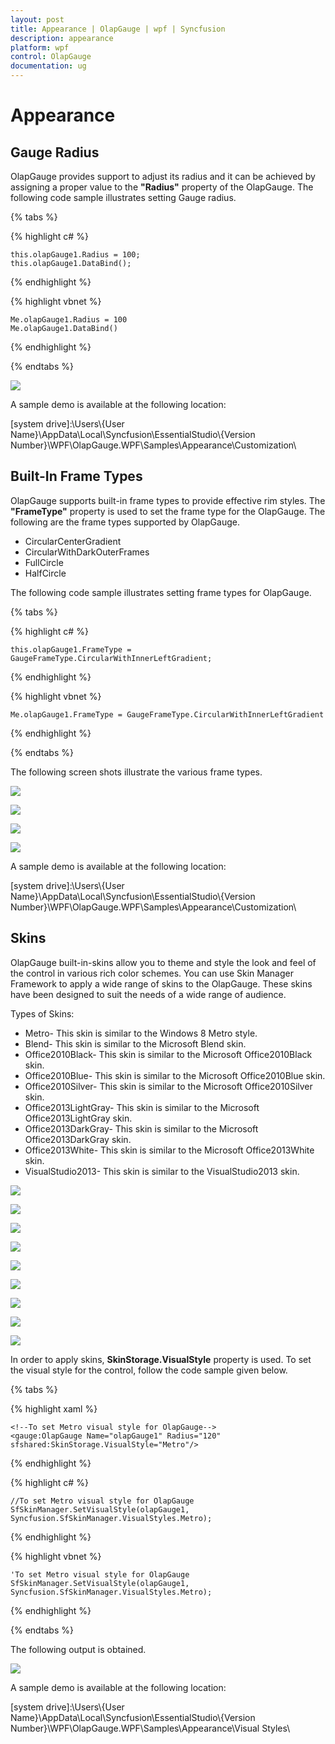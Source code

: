 ```yaml
---
layout: post
title: Appearance | OlapGauge | wpf | Syncfusion
description: appearance
platform: wpf
control: OlapGauge
documentation: ug
---
```


# Appearance

## Gauge Radius

OlapGauge provides support to adjust its radius and it can be achieved by assigning a proper value to the **"Radius"** property of the OlapGauge. The following code sample illustrates setting Gauge radius.

{% tabs %}

{% highlight c# %}
 
    this.olapGauge1.Radius = 100;
    this.olapGauge1.DataBind();

{% endhighlight %}

{% highlight vbnet %}
 
    Me.olapGauge1.Radius = 100
    Me.olapGauge1.DataBind()

{% endhighlight %}

{% endtabs %}

![](Appearance_images/Appearance_img1.png)

A sample demo is available at the following location:

[system drive]:\Users\\{User Name}\AppData\Local\Syncfusion\EssentialStudio\\{Version Number}\WPF\OlapGauge.WPF\Samples\Appearance\Customization\

## Built-In Frame Types

OlapGauge supports built-in frame types to provide effective rim styles. The **"FrameType"** property is used to set the frame type for the OlapGauge. The following are the frame types supported by OlapGauge. 
* CircularCenterGradient
* CircularWithDarkOuterFrames
* FullCircle 
* HalfCircle 

The following code sample illustrates setting frame types for OlapGauge.

{% tabs %}

{% highlight c# %}
 
    this.olapGauge1.FrameType = GaugeFrameType.CircularWithInnerLeftGradient;

{% endhighlight %}

{% highlight vbnet %}
  
    Me.olapGauge1.FrameType = GaugeFrameType.CircularWithInnerLeftGradient

{% endhighlight %}

{% endtabs %}

The following screen shots illustrate the various frame types.

![](Appearance_images/Appearance_img2.png)

![](Appearance_images/Appearance_img3.png)

![](Appearance_images/Appearance_img4.png)

![](Appearance_images/Appearance_img5.png)

A sample demo is available at the following location:

[system drive]:\Users\\{User Name}\AppData\Local\Syncfusion\EssentialStudio\\{Version Number}\WPF\OlapGauge.WPF\Samples\Appearance\Customization\

## Skins

OlapGauge built-in-skins allow you to theme and style the look and feel of the control in various rich color schemes. You can use Skin Manager Framework to apply a wide range of skins to the OlapGauge. These skins have been designed to suit the needs of a wide range of audience. 

Types of Skins:

* Metro- This skin is similar to the Windows 8 Metro style.
* Blend- This skin is similar to the Microsoft Blend skin.
* Office2010Black- This skin is similar to the Microsoft Office2010Black skin. 
* Office2010Blue- This skin is similar to the Microsoft Office2010Blue skin. 
* Office2010Silver- This skin is similar to the Microsoft Office2010Silver skin. 
* Office2013LightGray- This skin is similar to the Microsoft Office2013LightGray skin. 
* Office2013DarkGray- This skin is similar to the Microsoft Office2013DarkGray skin. 
* Office2013White- This skin is similar to the Microsoft Office2013White skin.
* VisualStudio2013- This skin is similar to the VisualStudio2013 skin.

![](Appearance_images/Appearance_img6.png)

![](Appearance_images/Appearance_img7.png)

![](Appearance_images/Appearance_img8.png)

![](Appearance_images/Appearance_img9.png)

![](Appearance_images/Appearance_img10.png)

![](Appearance_images/Appearance_img11.png)

![](Appearance_images/Appearance_img12.png)

![](Appearance_images/Appearance_img13.png)

![](Appearance_images/Appearance_img14.png)

In order to apply skins, **SkinStorage.VisualStyle** property is used. To set the visual style for the control, follow the code sample given below.

{% tabs %}

{% highlight xaml %}

    <!--To set Metro visual style for OlapGauge-->
    <gauge:OlapGauge Name="olapGauge1" Radius="120" sfshared:SkinStorage.VisualStyle="Metro"/>

{% endhighlight %}

{% highlight c# %}
 
    //To set Metro visual style for OlapGauge
    SfSkinManager.SetVisualStyle(olapGauge1, Syncfusion.SfSkinManager.VisualStyles.Metro);

{% endhighlight %}

{% highlight vbnet %}
  
    'To set Metro visual style for OlapGauge
    SfSkinManager.SetVisualStyle(olapGauge1, Syncfusion.SfSkinManager.VisualStyles.Metro);

{% endhighlight %}
 
{% endtabs %}

The following output is obtained.

![](Appearance_images/Appearance_img15.png)

A sample demo is available at the following location:

[system drive]:\Users\\{User Name}\AppData\Local\Syncfusion\EssentialStudio\\{Version Number}\WPF\OlapGauge.WPF\Samples\Appearance\Visual Styles\

